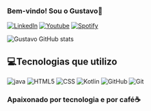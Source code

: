 
### Bem-vindo! Sou o Gustavo👋


[![Linkedln](https://img.shields.io/badge/LinkedIn-0077B5?style=for-the-badge&logo=linkedin&logoColor=white)](https://www.linkedin.com/in/gustavofirmino/)
[![Youtube](https://img.shields.io/badge/YouTube-FF0000?style=for-the-badge&logo=youtube&logoColor=white)](https://www.youtube.com/@Nether_cx/featured) 
[![Spotify](https://img.shields.io/badge/Spotify-1ED760?&style=for-the-badge&logo=spotify&logoColor=white)](https://open.spotify.com/user/gustavofirmino09?si=0ce1e6f6e4dd4f5c)

![Gustavo GitHub stats](https://github-readme-stats.vercel.app/api?username=gustavoFreitass&show_icons=true&theme=radical)

## 💻Tecnologias que utilizo
<div style="display: inline_block">
    <img align itens="Center" alt="java" src="https://img.shields.io/badge/Java-ED8B00?style=for-the-badge&logo=openjdk&logoColor=white">
    <img align itens="Center" alt="HTML5" src="https://img.shields.io/badge/HTML-239120?style=for-the-badge&logo=html5&logoColor=white">
    <img align itens="Center" alt="CSS" src="https://img.shields.io/badge/CSS-239120?&style=for-the-badge&logo=css3&logoColor=white">
    <img align itens="Center" alt="Kotlin" src="https://img.shields.io/badge/Kotlin-0095D5?&style=for-the-badge&logo=kotlin&logoColor=white">
    <img align itens="Center" alt="GitHub" src="https://img.shields.io/badge/GitHub-100000?style=for-the-badge&logo=github&logoColor=white">
    <img align itens="Center" alt="Git" src="https://img.shields.io/badge/GIT-E44C30?style=for-the-badge&logo=git&logoColor=white">
</div>

###  Apaixonado por tecnologia e por café☕
